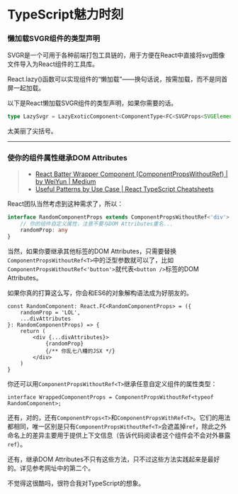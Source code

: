 # TypeScript魅力时刻
### 懒加载SVGR组件的类型声明
SVGR是一个可用于各种前端打包工具链的，用于方便在React中直接将svg图像文件导入为React组件的工具库。

React.lazy()函数可以实现组件的“懒加载”——换句话说，按需加载，而不是同首屏一起加载。

以下是React懒加载SVGR组件的类型声明，如果你需要的话。
```typescript
type LazySvgr = LazyExoticComponent<ComponentType<FC<SVGProps<SVGElement>>>>
```
太美丽了尖括号。

---
### 使你的组件属性继承DOM Attributes
>- [React Batter Wrapper Component (ComponentPropsWithoutRef) | by WeiYun | Medium](https://medium.com/@weiyun0912/react-batter-wrapper-component-componentpropswithoutref-de6b0991adce)
>- [Useful Patterns by Use Case | React TypeScript Cheatsheets](https://react-typescript-cheatsheet.netlify.app/docs/advanced/patterns_by_usecase/#wrappingmirroring-a-html-element)

React团队当然考虑到这种需求了，所以：
```typescript
interface RandomComponentProps extends ComponentPropsWithoutRef<'div'> {
    // 你的组件自定义属性，注意不要与DOM Attributes重名...
    randomProp: any
}
```
当然，如果你要继承其他标签的DOM Attributes，只需要替换`ComponentPropsWithoutRef<T>`中的泛型参数就可以了，比如`ComponentPropsWithoutRef<'button'>`就代表`<button />`标签的DOM Attributes。

如果你真的打算这么写，你会和ES6的对象解构语法成为好朋友的。
```tsx
const RandomComponent: React.FC<RandomComponentProps> = ({
    randomProp = 'LOL',
    ...divAttributes
}: RandomComponentProps) => {
    return (
        <div {...divAttributes}>
            {randomProp}
            {/** 你乱七八糟的JSX */}
        </div>
    )
}
```
你还可以用`ComponentPropsWithoutRef<T>`继承任意自定义组件的属性类型：
```tsx
interface WrappedComponentProps = ComponentPropsWithoutRef<typeof RandomComponent>;
```
还有，对的，还有`ComponentProps<T>`和`ComponentPropsWithRef<T>`。它们的用法都相同，唯一区别是只有`ComponentPropsWithoutRef<T>`会遮盖掉`ref`，除此之外命名上的差异主要用于提供上下文信息（告诉代码阅读者这个组件会不会对外暴露`ref`）。

还有，继承DOM Attributes不只有这些方法，只不过这些方法实践起来是最好的。详见参考网址中的第二个。

不觉得这很酷吗，很符合我对TypeScript的想象。